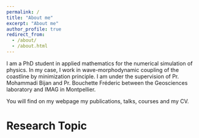 ```yaml
---
permalink: /
title: "About me"
excerpt: "About me"
author_profile: true
redirect_from: 
  - /about/
  - /about.html
---
```


I am a PhD student in applied mathematics for the numerical simulation of physics. In my case, I work in wave-morphodynamic coupling of the coastline by minimization principle. I am under the supervision of Pr. Mohammadi Bijan and Pr. Bouchette Fréderic between the Geosciences laboratory and IMAG in Montpellier.

You will find on my webpage my publications, talks, courses and my CV.

Research Topic
======
